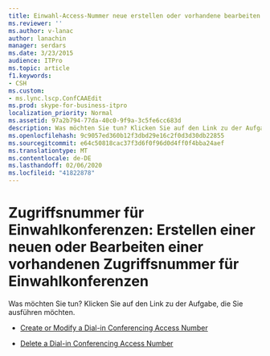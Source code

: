 ```yaml
---
title: Einwahl-Access-Nummer neue erstellen oder vorhandene bearbeiten
ms.reviewer: ''
ms.author: v-lanac
author: lanachin
manager: serdars
ms.date: 3/23/2015
audience: ITPro
ms.topic: article
f1.keywords:
- CSH
ms.custom:
- ms.lync.lscp.ConfCAAEdit
ms.prod: skype-for-business-itpro
localization_priority: Normal
ms.assetid: 97a2b794-77da-40c0-9f9a-3c5fe6cc683d
description: Was möchten Sie tun? Klicken Sie auf den Link zu der Aufgabe, die Sie ausführen möchten.
ms.openlocfilehash: 9c9057ed360b12f3dbd29e16c2f0d3d30db22855
ms.sourcegitcommit: e64c50818cac37f3d6f0f96d0d4ff0f4bba24aef
ms.translationtype: MT
ms.contentlocale: de-DE
ms.lasthandoff: 02/06/2020
ms.locfileid: "41822878"
---
```

# <a name="dial-in-access-number-create-new-or-edit-existing"></a>Zugriffsnummer für Einwahlkonferenzen: Erstellen einer neuen oder Bearbeiten einer vorhandenen Zugriffsnummer für Einwahlkonferenzen

Was möchten Sie tun? Klicken Sie auf den Link zu der Aufgabe, die Sie ausführen möchten.

- [Create or Modify a Dial-in Conferencing Access Number](https://technet.microsoft.com/library/06f55c28-57f8-4d4e-8313-9740846796d9.aspx)

- [Delete a Dial-in Conferencing Access Number](https://technet.microsoft.com/library/199c5d9c-0489-4ad5-a7f1-ca59fe0e6ac7.aspx)


